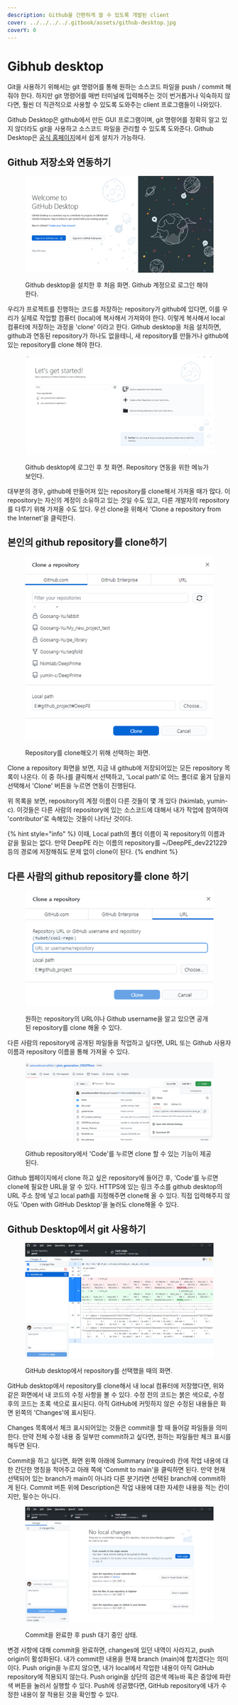 ```yaml
---
description: Github을 간편하게 쓸 수 있도록 개발된 client
cover: ../../../../.gitbook/assets/github-desktop.jpg
coverY: 0
---
```


# Gibhub desktop

Git을 사용하기 위해서는 git 명령어를 통해 원하는 소스코드 파일을 push / commit 해줘야 한다. 하지만 git 명령어를 매번 터미널에 입력해주는 것이 번거롭거나 익숙하지 않다면, 훨씬 더 직관적으로 사용할 수 있도록 도와주는 client 프로그램들이 나와있다.&#x20;

Github Desktop은 github에서 만든 GUI 프로그램이며, git 명령어를 정확히 알고 있지 않더라도 git을 사용하고 소스코드 파일을 관리할 수 있도록 도와준다. Github Desktop은 [공식 홈페이지](https://desktop.github.com/)에서 쉽게 설치가 가능하다.

## Github 저장소와 연동하기

<figure><img src="../../../../.gitbook/assets/Github_desktop_sign-in.png" alt=""><figcaption><p>Github desktop을 설치한 후 처음 화면. Github 계정으로 로그인 해야 한다.</p></figcaption></figure>

우리가 프로젝트를 진행하는 코드를 저장하는 repository가 github에 있다면, 이를 우리가 실제로 작업할 컴퓨터 (local)에 복사해서 가져와야 한다. 이렇게 복사해서 local 컴퓨터에 저장하는 과정을 'clone' 이라고 한다. Github desktop을 처음 설치하면, github과 연동된 repository가 하나도 없을테니, 새 repository를 만들거나 github에 있는 repository를 clone  해야 한다.&#x20;

<figure><img src="../../../../.gitbook/assets/github_desktop_start.png" alt=""><figcaption><p>Github desktop에 로그인 후 첫 화면. Repository 연동을 위한 메뉴가 보인다.</p></figcaption></figure>

대부분의 경우, github에 만들어져 있는 repository를 clone해서 가져올 때가 많다. 이 repository는 자신의 계정이 소유하고 있는 것일 수도 있고, 다른 개발자의 repository를 다루기 위해 가져올 수도 있다. 우선 clone을 위해서 'Clone a repository from the Internet'을 클릭한다.

## 본인의 github repository를 clone하기

<figure><img src="../../../../.gitbook/assets/Clone_repo.png" alt=""><figcaption><p>Repository를 clone해오기 위해 선택하는 화면.</p></figcaption></figure>

Clone a repository 화면을 보면, 지금 내 github에 저장되어있는 모든 repository 목록이 나온다. 이 중 하나를 클릭해서 선택하고, 'Local path'로 어느 폴더로 옮겨 담을지 선택해서 'Clone' 버튼을 누르면 연동이 진행된다.&#x20;

위 목록을 보면, repository의 계정 이름이 다른 것들이 몇 개 있다 (hkimlab, yumin-c). 이것들은 다른 사람의 repository에 있는 소스코드에 대해서 내가 작업에 참여하여 'contributor'로 속해있는 것들이 나타난 것이다.

{% hint style="info" %}
이때, Local path의 폴더 이름이 꼭 repository의 이름과 같을 필요는 없다. 만약 DeepPE 라는 이름의 repository를 \~/DeepPE\_dev221229 등의 경로에 저장해줘도 문제 없이 clone이 된다.
{% endhint %}



## 다른 사람의 github repository를 clone 하기

<figure><img src="../../../../.gitbook/assets/Other_repo_221229.png" alt=""><figcaption><p>원하는 repository의 URL이나 Github username을 알고 있으면 공개된 repository를 clone 해올 수 있다.</p></figcaption></figure>

다른 사람의 repository에 공개된 파일들을 작업하고 싶다면, URL 또는 Github 사용자 이름과 repository 이름을 통해 가져올 수 있다. &#x20;

<figure><img src="../../../../.gitbook/assets/git_repo_clone.png" alt=""><figcaption><p>Github repository에서 'Code'를 누르면 clone 할 수 있는 기능이 제공된다.</p></figcaption></figure>

Github 웹페이지에서 clone 하고 싶은 repository에 들어간 후, 'Code'를 누르면 clone에 필요한 URL을 알 수 있다. HTTPS에 있는 링크 주소를 github desktop의 URL 주소 창에 넣고 local path를 지정해주면 clone해 올 수 있다. 직접 입력해주지 않아도 'Open with GitHub Desktop'을 눌러도 clone해올 수 있다.&#x20;

## Github Desktop에서 git 사용하기

<figure><img src="../../../../.gitbook/assets/Github_desktop_main (1).png" alt=""><figcaption><p>GitHub desktop에서 repository를 선택했을 때의 화면.</p></figcaption></figure>

GitHub desktop에서 repository를 clone해서 내 local 컴퓨터에 저장했다면, 위와 같은 화면에서 내 코드의 수정 사항을 볼 수 있다. 수정 전의 코드는 붉은 색으로, 수정 후의 코드는 초록 색으로 표시된다. 아직 GitHub에 커밋하지 않은 수정된 내용들은 화면 왼쪽의 'Changes'에 표시된다.&#x20;

Changes 목록에서 체크 표시되어있는 것들은 commit을 할 때 들어갈 파일들을 의미한다. 만약 전체 수정 내용 중 일부만 commit하고 싶다면, 원하는 파일들만 체크 표시를 해두면 된다.&#x20;

Commit을 하고 싶다면, 화면 왼쪽 아래에 Summary (required) 칸에 작업 내용에 대한 간단한 명칭을 적어주고 아래 쪽에 'Commit to main'을 클릭하면 된다. 만약 현재 선택되어 있는 branch가 main이 아니라 다른 분기라면 선택된 branch에 commit하게 된다. Commit 버튼 위에 Description은 작업 내용에 대한 자세한 내용을 적는 칸이지만, 필수는 아니다.&#x20;

<figure><img src="../../../../.gitbook/assets/Github_desktop_commit.png" alt=""><figcaption><p>Commit을 완료한 후 push 대기 중인 상태.</p></figcaption></figure>

변경 사항에 대해 commit을 완료하면, changes에 있던 내역이 사라지고, push origin이 활성화된다. 내가 commit한 내용을 현재 branch (main)에 합치겠다는 의미이다. Push origin을 누르지 않으면, 내가 local에서 작업한 내용이 아직 GitHub repository에 적용되지 않는다. Push origin을 상단의 검은색 메뉴바 혹은 중앙에 파란색 버튼을 눌러서 실행할 수 있다. Push에 성공했다면, GitHub repository에 내가 수정한 내용이 잘 적용된 것을 확인할 수 있다.&#x20;
